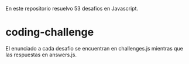 En este repositorio resuelvo 53 desafios en Javascript.
# coding-challenge
  El enunciado a cada desafio se encuentran en challenges.js mientras que las respuestas en answers.js.
